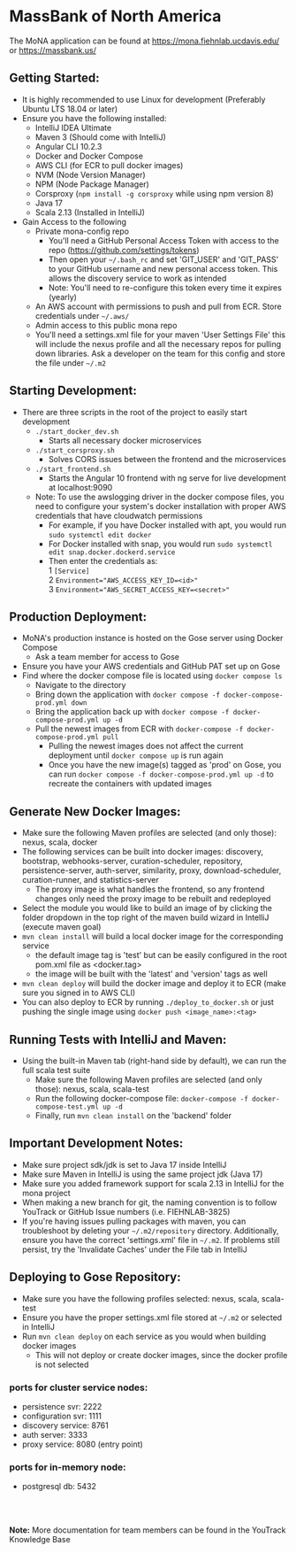# MassBank of North America
The MoNA application can be found at https://mona.fiehnlab.ucdavis.edu/ or https://massbank.us/

## Getting Started:
- It is highly recommended to use Linux for development (Preferably Ubuntu LTS 18.04 or later)
- Ensure you have the following installed:
  - IntelliJ IDEA Ultimate
  - Maven 3 (Should come with IntelliJ)
  - Angular CLI 10.2.3
  - Docker and Docker Compose
  - AWS CLI (for ECR to pull docker images)
  - NVM (Node Version Manager)
  - NPM (Node Package Manager)
  - Corsproxy (`npm install -g corsproxy` while using npm version 8)
  - Java 17 
  - Scala 2.13 (Installed in IntelliJ)
- Gain Access to the following
  - Private mona-config repo
    - You'll need a GitHub Personal Access Token with access to the repo (https://github.com/settings/tokens)
    - Then open your `~/.bash_rc` and set 'GIT_USER' and 'GIT_PASS' to your GitHub username and
      new personal access token. This allows the discovery service to work as intended
    - Note: You'll need to re-configure this token every time it expires (yearly)
  - An AWS account with permissions to push and pull from ECR. Store credentials under `~/.aws/`
  - Admin access to this public mona repo
  - You'll need a settings.xml file for your maven 'User Settings File' this will include the nexus profile
    and all the necessary repos for pulling down libraries. Ask a developer on the team for this config
    and store the file under `~/.m2`

## Starting Development:
- There are three scripts in the root of the project to easily start development
  - `./start_docker_dev.sh`
    - Starts all necessary docker microservices
  - `./start_corsproxy.sh`
    - Solves CORS issues between the frontend and the microservices
  - `./start_frontend.sh`
    - Starts the Angular 10 frontend with ng serve for live development at localhost:9090
  - Note: To use the awslogging driver in the docker compose files, you need to configure your system's docker installation with proper AWS credentials that have cloudwatch permissions
    - For example, if you have Docker installed with apt, you would run `sudo systemctl edit docker`
    - For Docker installed with snap, you would run `sudo systemctl edit snap.docker.dockerd.service`
    - Then enter the credentials as:  
      1 `[Service]`  
      2 `Environment="AWS_ACCESS_KEY_ID=<id>"`  
      3 `Environment="AWS_SECRET_ACCESS_KEY=<secret>"`  

## Production Deployment:
- MoNA's production instance is hosted on the Gose server using Docker Compose
  - Ask a team member for access to Gose
- Ensure you have your AWS credentials and GitHub PAT set up on Gose 
- Find where the docker compose file is located using `docker compose ls`
  - Navigate to the directory
  - Bring down the application with `docker compose -f docker-compose-prod.yml down`
  - Bring the application back up with `docker compose -f docker-compose-prod.yml up -d`
  - Pull the newest images from ECR with `docker-compose -f docker-compose-prod.yml pull`
    - Pulling the newest images does not affect the current deployment until `docker compose up` is run again
    - Once you have the new image(s) tagged as 'prod' on Gose, you can run `docker compose -f docker-compose-prod.yml up -d` to recreate the containers with updated images

## Generate New Docker Images:
- Make sure the following Maven profiles are selected (and only those): nexus, scala, docker
- The following services can be built into docker images: discovery, bootstrap, webhooks-server, curation-scheduler,
  repository, persistence-server, auth-server, similarity, proxy, download-scheduler, curation-runner, and statistics-server
  - The proxy image is what handles the frontend, so any frontend changes only need the proxy image to be rebuilt and redeployed
- Select the module you would like to build an image of by clicking the folder dropdown in the top right of the maven build wizard in IntelliJ (execute maven goal)
- `mvn clean install` will build a local docker image for the corresponding service
    - the default image tag is 'test' but can be easily configured in the root pom.xml file as <docker.tag>
    - the image will be built with the 'latest' and 'version' tags as well
- `mvn clean deploy` will build the docker image and deploy it to ECR (make sure you signed in to AWS CLI)
- You can also deploy to ECR by running `./deploy_to_docker.sh` or just pushing the single image using `docker push <image_name>:<tag>`

## Running Tests with IntelliJ and Maven:
- Using the built-in Maven tab (right-hand side by default), we can run the full scala test suite
  - Make sure the following Maven profiles are selected (and only those): nexus, scala, scala-test
  - Run the following docker-compose file: `docker-compose -f docker-compose-test.yml up -d`
  - Finally, run `mvn clean install` on the 'backend' folder

## Important Development Notes:
- Make sure project sdk/jdk is set to Java 17 inside IntelliJ
- Make sure Maven in IntelliJ is using the same project jdk (Java 17)
- Make sure you added framework support for scala 2.13 in IntelliJ for the mona project 
- When making a new branch for git, the naming convention is to follow YouTrack or GitHub Issue numbers (i.e. FIEHNLAB-3825)
- If you're having issues pulling packages with maven, you can troubleshoot by deleting your `~/.m2/repository` directory.
  Additionally, ensure you have the correct 'settings.xml' file in `~/.m2`. If problems still persist, try the 'Invalidate
  Caches' under the File tab in IntelliJ

## Deploying to Gose Repository:
- Make sure you have the following profiles selected: nexus, scala, scala-test
- Ensure you have the proper settings.xml file stored at `~/.m2` or selected in IntelliJ
- Run `mvn clean deploy` on each service as you would when building docker images
  - This will not deploy or create docker images, since the docker profile is not selected

### ports for cluster service nodes:
- persistence svr: 2222
- configuration svr: 1111
- discovery service: 8761
- auth server: 3333
- proxy service: 8080 (entry point)

### ports for in-memory node:
- postgresql db: 5432

<br/><br/>

<b>Note:</b> More documentation for team members can be found in the YouTrack Knowledge Base
